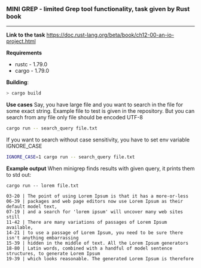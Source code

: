 ### MINI GREP - limited Grep tool functionality, task given by Rust book
---

**Link to the task**
https://doc.rust-lang.org/beta/book/ch12-00-an-io-project.html

**Requirements**
- rustc - 1.79.0
- cargo - 1.79.0

**Building**:
```bash
> cargo build
```

**Use cases**
Say, you have large file and you want to search in the file for some exact string. Example file to test is given in the repository. But you can search from any file only file should be encoded UTF-8
```bash
cargo run -- search_query file.txt
```

If you want to search without case sensitivity, you have to set env variable IGNORE_CASE
```bash
IGNORE_CASE=1 cargo run -- search_query file.txt
```

**Example output**
When minigrep finds results with given query, it prints them to std out:
```text
cargo run -- lorem file.txt

03-20 | The point of using Lorem Ipsum is that it has a more-or-less
06-39 | packages and web page editors now use Lorem Ipsum as their default model text, 
07-19 | and a search for 'lorem ipsum' will uncover many web sites still 
11-42 | There are many variations of passages of Lorem Ipsum available, 
14-21 | to use a passage of Lorem Ipsum, you need to be sure there isn't anything embarrassing 
15-39 | hidden in the middle of text. All the Lorem Ipsum generators 
18-80 | Latin words, combined with a handful of model sentence structures, to generate Lorem Ipsum 
19-39 | which looks reasonable. The generated Lorem Ipsum is therefore
```